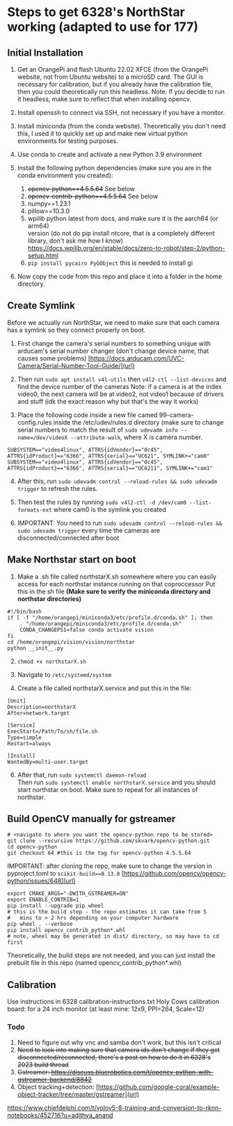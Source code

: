 # Steps to get 6328's NorthStar working (adapted to use for 177)

## Initial Installation
1. Get an OrangePi and flash Ubuntu 22.02 XFCE (from the OrangePi website, not from Ubuntu website) to a microSD card. The GUI is necessary for calibration, but if you already have the calibration file, then you could theoretically run this headless. Note: If you decide to run it headless, make sure to reflect that when installing opencv.
   
3. Install openssh to connect via SSH, not necessary if you have a monitor.
   
5. Install miniconda (from the conda website). Theoretically you don't need this, I used it to quickly set up and make new virtual python environments for testing purposes.
   
7. Use conda to create and activate a new Python 3.9 environment
   
9. Install the following python dependencies (make sure you are in the conda environment you created):
   1. ~~opencv-python==4.5.5.64~~ See below
   2. ~~opencv-contrib-python==4.5.5.64~~ See below
   3. numpy==1.23.1
   4. pillow==10.3.0
   5. wpilib python latest from docs, and make sure it is the aarch64 (or arm64)   
      version (do not do pip install ntcore, that is a completely different library,
      don't ask me how I know)
      https://docs.wpilib.org/en/stable/docs/zero-to-robot/step-2/python-setup.html
   6. ```pip install pycairo PyGObject``` this is needed to install gi
10. Now copy the code from this repo and place it into a folder in the home directory.
   
## Create Symlink
Before we actually run NorthStar, we need to make sure that each camera has a symlink so they connect properly on boot.
   
1. First change the camera's serial numbers to something unique with arducam's serial number changer (don't change device name, that causes some problems)  [https://docs.arducam.com/UVC-Camera/Serial-Number-Tool-Guide/](url)
   
2. Then run `sudo apt install v4l-utils` then `v4l2-ctl --list-devices` and find the device number of the cameras
   Note: if a camera is at the index video0, the next camera will be at video2,         not video1 because of drivers and stuff (idk the exact reason why but that's         the way it works)

3. Place the following code inside a new file camed 99-camera-config.rules inside the /etc/udev/rules.d directory (make sure to change serial numbers to match the result of `sudo udevadm info --name=/dev/videoX --attribute-walk`, where X is camera number.
```
SUBSYSTEM=="video4linux", ATTRS{idVendor}=="0c45", ATTRS{idProduct}=="6366", ATTRS{serial}=="UC621", SYMLINK+="cam0"
SUBSYSTEM=="video4linux", ATTRS{idVendor}=="0c45", ATTRS{idProduct}=="6366", ATTRS{serial}=="UC6211", SYMLINK+="cam1"
```
4. After this, run `sudo udevadm control --reload-rules && sudo udevadm trigger` to refresh the rules.
    
5. Then test the rules by running `sudo v4l2-ctl -d /dev/cam0 --list-formats-ext` where cam0 is the symlink you created
   
6. IMPORTANT: You need to run `sudo udevadm control --reload-rules && sudo udevadm trigger` every time the cameras are disconnected/connected after boot
   

## Make Northstar start on boot
   
1. Make a .sh file called northstarX.sh somewhere where you can easily access for each northstar instance running on that coproccessor
Put this in the sh file
**(Make sure to verify the miniconda directory and northstar directories)**
```
#!/bin/bash
if [ -f "/home/orangepi/miniconda3/etc/profile.d/conda.sh" ]; then
    . "/home/orangepi/miniconda3/etc/profile.d/conda.sh"
    CONDA_CHANGEPS1=false conda activate vision
fi
cd /home/orangepi/vision/vision/northstar
python __init__.py
```  

2. `chmod +x northstarX.sh`
   
4. Navigate to `/etc/systemd/system`

5. Create a file called northstarX.service and put this in the file:  
```
[Unit]
Description=northstarX
After=network.target

[Service]
ExecStart=/Path/To/sh/file.sh
Type=simple
Restart=always

[Install]
WantedBy=multi-user.target
```  

6. After that, run `sudo systemctl daemon-reload`  
Then run `sudo systemctl enable northstarX.service`  and you should start northstar on boot. Make sure to repeat for all instances of northstar.

## Build OpenCV manually for gstreamer
```
# <navigate to where you want the opencv-python repo to be stored>
git clone --recursive https://github.com/skvark/opencv-python.git
cd opencv-python
git checkout 64 #this is the tag for opencv-python 4.5.5.64
```
IMPORTANT: after cloning the repo, make sure to change the version in pyproject.toml to ```scikit-build==0.13.0```
[https://github.com/opencv/opencv-python/issues/648](url)
```
export CMAKE_ARGS="-DWITH_GSTREAMER=ON"
export ENABLE_CONTRIB=1
pip install --upgrade pip wheel
# this is the build step - the repo estimates it can take from 5 
#   mins to > 2 hrs depending on your computer hardware
pip wheel . --verbose
pip install opencv_contrib_python*.whl
# note, wheel may be generated in dist/ directory, so may have to cd first
```
Theoretically, the build steps are not needed, and you can just install the prebuilt file in this repo (named opencv_contrib_python*.whl)

## Calibration
Use instructions in 6328 calibration-instructions.txt
Holy Cows calibration board: for a 24 inch monitor (at least mine: 12x9, PPI=264, Scale=12)

### Todo
1. Need to figure out why vnc and samba don't work, but this isn't critical
2. ~~Need to look into making sure that camera ids don't change if they get disconnected/reconnected, there's a post on how to do it in 6328's 2023 build thread~~
3. ~~Gstreamer: [https://discuss.bluerobotics.com/t/opencv-python-with-gstreamer-backend/8842
](url)~~
4. Object tracking+detection: [https://github.com/google-coral/example-object-tracker/tree/master/gstreamer](url)


https://www.chiefdelphi.com/t/yolov5-8-training-and-conversion-to-rknn-notebooks/452716?u=adithya_anand
